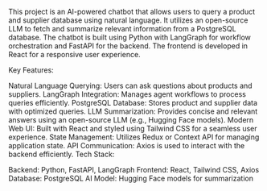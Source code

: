 This project is an AI-powered chatbot that allows users to query a product and supplier database using natural language. It utilizes an open-source LLM to fetch and summarize relevant information from a PostgreSQL database. The chatbot is built using Python with LangGraph for workflow orchestration and FastAPI for the backend. The frontend is developed in React for a responsive user experience.

Key Features:

Natural Language Querying: Users can ask questions about products and suppliers.
LangGraph Integration: Manages agent workflows to process queries efficiently.
PostgreSQL Database: Stores product and supplier data with optimized queries.
LLM Summarization: Provides concise and relevant answers using an open-source LLM (e.g., Hugging Face models).
Modern Web UI: Built with React and styled using Tailwind CSS for a seamless user experience.
State Management: Utilizes Redux or Context API for managing application state.
API Communication: Axios is used to interact with the backend efficiently.
Tech Stack:

Backend: Python, FastAPI, LangGraph
Frontend: React, Tailwind CSS, Axios
Database: PostgreSQL
AI Model: Hugging Face models for summarization

